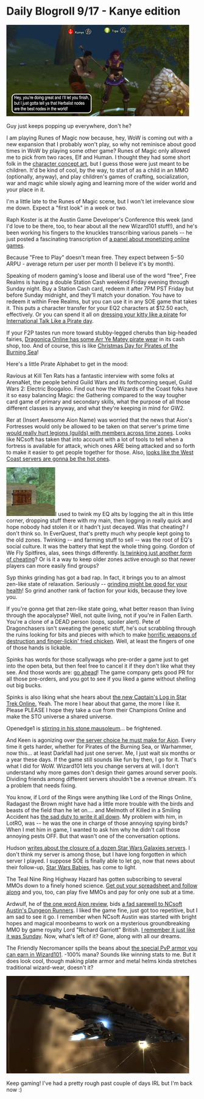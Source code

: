 # Daily Blogroll 9/17 - Kanye edition

[![Kanye pops up in Runes of Magic](../uploads/2009/09/kanye.jpg "Kanye pops up in Runes of Magic")](../uploads/2009/09/kanye.jpg)

Guy just keeps popping up everywhere, don't he?

I am playing Runes of Magic now because, hey, WoW is coming out with a new expansion that I probably won't play, so why not reminisce about good times in WoW by playing some other game? Runes of Magic only allowed me to pick from two races, Elf and Human. I thought they had some short folk in the [character concept art](http://img.neoseeker.com/v_concept_art.php?caid=7948), but I guess those were just meant to be children. It'd be kind of cool, by the way, to start of as a child in an MMO (optionally, anyway), and play children's games of crafting, socialization, war and magic while slowly aging and learning more of the wider world and your place in it.

I'm a little late to the Runes of Magic scene, but I won't let irrelevance slow me down. Expect a "first look" in a week or two.

Raph Koster is at the Austin Game Developer's Conference this week (and I'd love to be there, too, to hear about all the new Wizard101 stuff!), and he's been working his fingers to the knuckles transcribing various panels -- he just posted a fascinating transcription of [a panel about monetizing online games](http://www.raphkoster.com/2009/09/17/agdc-opportunities-for-monetizing-online-games/).

Because "Free to Play" doesn't mean free. They expect between $5-$50 ARPU - average return per user per month (I believe it's by month).

Speaking of modern gaming's loose and liberal use of the word "free", Free Realms is having a double Station Cash weekend Friday evening through Sunday night. Buy a Station Cash card, redeem it after 7PM PST Friday but before Sunday midnight, and they'll match your donation. You have to redeem it within Free Realms, but you can use it in any SOE game that takes it. This puts a character transfer for your EQ2 characters at $12.50 each, effectively. Or you can spend it all on [dressing your kitty like a pirate](http://www.freerealms.com/article/detail.action?articleId=333) for [International Talk Like a Pirate day](http://www.talklikeapirate.com/).

If your F2P tastes run more toward stubby-legged cherubs than big-headed fairies, [Dragonica Online has some Arr Ye Matey pirate wear](http://forums.thqice.com/showthread.php?t=7291) in its cash shop, too. And of course, this is like [Christmas Day for Pirates of the Burning Sea](http://www.burningsea.com/page/news/article&article_id=11298)!

Here's a little Pirate Alphabet to get in the mood:



Ravious at Kill Ten Rats has a fantastic interview with some folks at ArenaNet, the people behind Guild Wars and its forthcoming sequel, Guild Wars 2: Electric Boogaloo. Find out how the Wizards of the Coast folks have it so easy balancing Magic: the Gathering compared to the way tougher card game of primary and secondary skills, what the purpose of all those different classes is anyway, and what they're keeping in mind for GW2.

Rer at (Insert Awesome Aion Name) was worried that the news that Aion's Fortresses would only be allowed to be taken on that server's prime time [would really hurt legions (guilds) with members across time zones](http://insert-awesome-aion-name.blogspot.com/2009/09/truely-unacceptable.html). Looks like NCsoft has taken that into account with a lot of tools to tell when a fortress is available for attack, which ones ARE being attacked and so forth to make it easier to get people together for those. Also, [looks like the West Coast servers are gonna be the hot ones](http://insert-awesome-aion-name.blogspot.com/2009/09/fort-times.html).

![A random corner in Rivervale](../uploads/2009/09/eqgame-2009-09-17-20-59-29-19.jpg "A random corner in Rivervale")I used to twink my EQ alts by logging the alt in this little corner, dropping stuff there with my main, then logging in really quick and hope nobody had stolen it or it hadn't just decayed. Was that cheating? *I* don't think so. In EverQuest, that's pretty much why people kept going to the old zones. Twinking -- and farming stuff to sell -- was the root of EQ's social culture. It was the battery that kept the whole thing going. Gordon of We Fly Spitfires, alas, sees things differently. [Is twinking just another form of cheating](http://blog.weflyspitfires.com/2009/09/17/twinking-is-just-another-form-of-cheating/)? Or is it a way to keep older zones active enough so that newer players can more easily find groups?

Syp thinks grinding has got a bad rap. In fact, it brings you to an almost zen-like state of relaxation. Seriously -- [grinding might be good for your health](http://biobreak.wordpress.com/2009/09/17/a-case-for-grinding-redux/)! So grind another rank of faction for your kids, because they love you.

If you're gonna get that zen-like state going, what better reason than living through the apocalypse? Well, not quite living, not if you're in Fallen Earth. You're a clone of a DEAD person (oops, spoiler alert). Pete of Dragonchasers isn't sweating the genetic stuff, he's out scrabbling through the ruins looking for bits and pieces with which to make [horrific weapons of destruction and finger-lickin' fried chicken](http://dragonchasers.com/2009/09/15/starter-towns-empty-out/). Well, at least the fingers of one of those hands is lickable.

Spinks has words for those scallywags who pre-order a game just to get into the open beta, but then feel free to cancel it if they don't like what they see. And those words are: [go ahead](http://spinksville.wordpress.com/2009/09/16/gambling-with-pre-order-bonuses-and-beta-access/)! The game company gets good PR for all those pre-orders, and you got to see if you liked a game without shelling out big bucks.

Spinks is also liking what she hears about [the new Captain's Log in Star Trek Online.](http://spinksville.wordpress.com/2009/09/16/captains-log-stardate-whatever/) Yeah. The more I hear about that game, the more I like it. Please PLEASE I hope they take a cue from their Champions Online and make the STO universe a shared universe.

Openedge1 is [stirring in his stone mausoleum](http://simple-n-complex.blogspot.com/2009/09/may-return-discuss.html)... be frightened.

And Keen is agonizing over [the server choice he must make for Aion](http://www.keenandgraev.com/?p=2954). Every time it gets harder, whether for Pirates of the Burning Sea, or Warhammer, now this... at least Darkfall had just one server. Me, I just wait six months or a year these days. If the game still sounds like fun by then, I go for it. That's what I did for WoW. Wizard101 lets you change servers at will. I don't understand why more games don't design their games around server pools. Dividing friends among different servers shouldn't be a revenue stream. It's a problem that needs fixing.

You know, if Lord of the Rings were anything like Lord of the Rings Online, Radagast the Brown might have had a little more trouble with the birds and beasts of the field than he let on.... and Melmoth of Killed in a Smiling Accident has [the sad duty to write it all down](http://www.kiasa.org/2009/09/16/what-really-happened-to-radagast-the-brown/). My problem with him, in LotRO, was -- he was the one in charge of those annoying spying birds? When I met him in game, I wanted to ask him why he didn't call those annoying pests OFF. But that wasn't one of the conversation options.

Hudson [writes about the closure of a dozen Star Wars Galaxies servers](http://hudshideout.com/blog/?p=3348). I don't think my server is among those, but I have long forgotten in which server I played. I suppose SOE is finally able to let go, now that news about their follow-up, [Star Wars Babies](http://www.tentonhammer.com/node/73904), has come to light.

The Teal Nine Ring Highway Hazard has gotten subscribing to several MMOs down to a finely honed science. [Get out your spreadsheet and follow along](http://playervsdeveloper.blogspot.com/2009/09/juggling-mmorpgs-and-budgets.html) and you, too, can play five MMOs and pay for only one sub at a time.

Ardwulf, he of [the one word Aion review](http://ardwulfslair.wordpress.com/2009/09/10/worlds-shortest-aion-review/), bids [a fad sarewell to NCsoft Austin's Dungeon Runners](http://ardwulfslair.wordpress.com/2009/09/16/yet-another-title-meet-the-ncsoft-axe/). I liked the game fine, just got too repetitive, but I am sad to see it go. I remember when NCsoft Austin was started with bright hopes and magical moonbeams to work on a mysterious groundbreaking MMO by game royalty Lord "Richard Garriott" British. [I remember it just like it was Sunday](../index.php/2009/09/13/daily-blogroll-looks-back-2001/). Now, what's left of it? Gone, along with all our dreams.

The Friendly Necromancer spills the beans about [the special PvP armor you can earn in Wizard101](http://thefriendlynecromancer.blogspot.com/2009/09/alex-jaderider-wears-cools-clothes-what.html). -100% mana? Sounds like winning stats to me. But it does look cool, though making plate armor and metal helms kinda stretches traditional wizard-wear, doesn't it?

![A Titan under attack.](../uploads/2009/09/ExeFile-2009-09-13-11-20-41-51.jpg "A Titan under attack.")

Keep gaming! I've had a pretty rough past couple of days IRL but I'm back now :)
